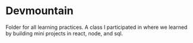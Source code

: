 # Devmountain
Folder for all learning practices. A class I participated in where we learned by building mini projects in react, node, and sql.
